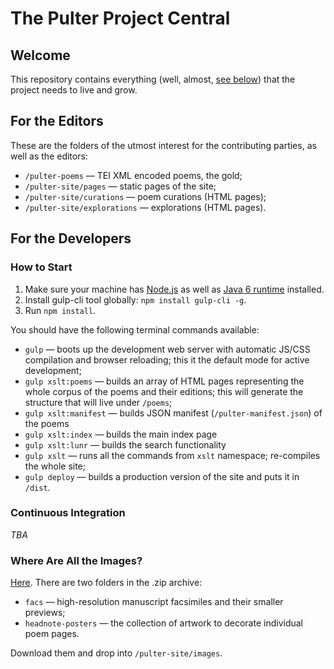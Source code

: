 # The Pulter Project Central

## Welcome
This repository contains everything (well, almost, [see below](#where-are-all-the-images)) that the project needs to live and grow.

## For the Editors
These are the folders of the utmost interest for the contributing parties, as well as the editors:
* `/pulter-poems` — TEI XML encoded poems, the gold;
* `/pulter-site/pages` — static pages of the site;
* `/pulter-site/curations` — poem curations (HTML pages);
* `/pulter-site/explorations` — explorations (HTML pages).

## For the Developers
### How to Start
1. Make sure your machine has [Node.js](https://nodejs.org/en/) as well as [Java 6 runtime](https://support.apple.com/kb/dl1572?locale=en_US) installed.
2. Install gulp-cli tool globally: `npm install gulp-cli -g`.
3. Run `npm install`.

You should have the following terminal commands available:
* `gulp` — boots up the development web server with automatic JS/CSS compilation and browser reloading; this it the default mode for active development;
* `gulp xslt:poems` — builds an array of HTML pages representing the whole corpus of the poems and their editions; this will generate the structure that will live under `/poems`;
* `gulp xslt:manifest` — builds JSON manifest (`/pulter-manifest.json`) of the poems
* `gulp xslt:index` — builds the main index page
* `gulp xslt:lunr` — builds the search functionality
* `gulp xslt` — runs all the commands from `xslt` namespace; re-compiles the whole site;
* `gulp deploy` — builds a production version of the site and puts it in `/dist`.

### Continuous Integration
_TBA_

### Where Are All the Images?
[Here](https://northwestern.box.com/s/gcdz9ye72zlsqp9k3z647oy3k0s845hv). There are two folders in the .zip archive:
* `facs` — high-resolution manuscript facsimiles and their smaller previews;
* `headnote-posters` — the collection of artwork to decorate individual poem pages. 

Download them and drop into `/pulter-site/images`.
